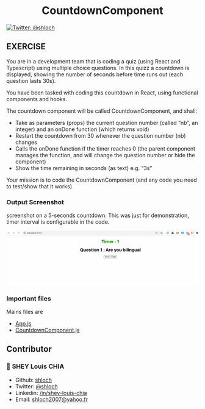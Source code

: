 <h1 align="center">CountdownComponent</h1>
<p>
            <a href="https://twitter.com/shloch" target="_blank">
                <img alt="Twitter: @shloch" src="https://img.shields.io/twitter/follow/shloch.svg?style=social" />
            </a> <br/>
</p>


## EXERCISE

You are in a development team that is coding a quiz (using React and Typescript) using multiple choice questions. In this quizz a countdown is displayed, showing the number of seconds before time runs out (each question lasts 30s).

You have been tasked with coding this countdown in React, using functional components and hooks.

The countdown component will be called CountdownComponent, and shall:
- Take as parameters (props) the current question number (called “nb”, an integer) and an onDone function (which returns void)
- Restart the countdown from 30 whenever the question number (nb) changes
- Calls the onDone function if the timer reaches 0 (the parent component manages the function, and will change the question number or hide the component)
- Show the time remaining in seconds (as text) e.g. “3s”

Your mission is to code the CountdownComponent (and any code you need to test/show that it works)

### Output Screenshot

screenshot on a 5-seconds countdown. This was just for demonstration, timer interval is configurable in the code.

![alt text](https://github.com/shloch/CountdownComponent/blob/main/countDown.gif)

### Important files
Mains files are 
- [App.js](https://github.com/shloch/CountdownComponent/blob/main/src/App.js)
- [CountdownComponent.js](https://github.com/shloch/CountdownComponent/blob/main/src/components/CountdownComponent.js)
## Contributor

### 👤 **SHEY Louis CHIA**

- Github: [shloch](https://github.com/shloch)
- Twitter: [@shloch](https://twitter.com/shloch)
- Linkedin: [/in/shey-louis-chia](https://www.linkedin.com/in/shey-louis-chia)
- Email: shloch2007@yahoo.fr